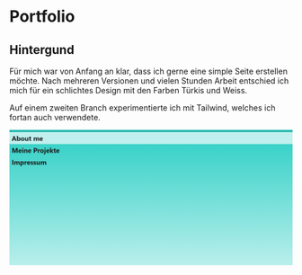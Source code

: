 # Portfolio

## Hintergund

Für mich war von Anfang an klar, dass ich gerne eine simple Seite erstellen möchte. Nach mehreren Versionen und vielen Stunden Arbeit entschied ich mich für ein schlichtes Design mit den Farben Türkis und Weiss.

Auf einem zweiten Branch experimentierte ich mit Tailwind, welches ich fortan auch verwendete.

![navigation](https://github.com/damblatt/portfolio/blob/master/img/nav-example.png)
